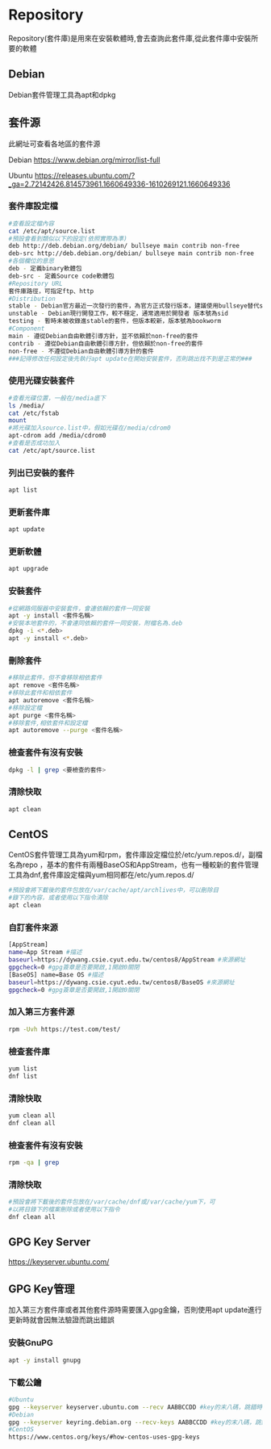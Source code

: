 # Repository

Repository(套件庫)是用來在安裝軟體時,會去查詢此套件庫,從此套件庫中安裝所要的軟體 

## Debian

Debian套件管理工具為apt和dpkg

## 套件源 ##

此網址可查看各地區的套件源 

Debian https://www.debian.org/mirror/list-full

Ubuntu https://releases.ubuntu.com/?_ga=2.72142426.814573961.1660649336-1610269121.1660649336

### 套件庫設定檔

```bash
#查看設定檔內容
cat /etc/apt/source.list 
#預設會看到類似以下的設定(依照實際為準)
deb http://deb.debian.org/debian/ bullseye main contrib non-free
deb-src http://deb.debian.org/debian/ bullseye main contrib non-free
#各個欄位的意思
deb - 定義binary軟體包
deb-src - 定義Source code軟體包
#Repository URL
套件庫路徑，可指定ftp、http
#Distribution
stable - Debian官方最近一次發行的套件，為官方正式發行版本，建議使用bullseye替代stable，避免下個版本釋出時出現錯誤
unstable - Debian現行開發工作，較不穩定，通常適用於開發者 版本號為sid
testing - 暫時未被收錄進stable的套件，但版本較新，版本號為bookworm
#Component
main - 遵從Debian自由軟體引導方針，並不依賴於non-free的套件
contrib - 遵從Debian自由軟體引導方針，但依賴於non-free的套件
non-free - 不遵從Debian自由軟體引導方針的套件
###記得修改任何設定後先執行apt update在開始安裝套件，否則跳出找不到是正常的###
```

### 使用光碟安裝套件 ##

```bash
#查看光碟位置，一般在/media底下
ls /media/
cat /etc/fstab
mount
#將光碟加入source.list中，假如光碟在/media/cdrom0
apt-cdrom add /media/cdrom0
#查看是否成功加入
cat /etc/apt/source.list
```

### 列出已安裝的套件

```bash
apt list
```

### 更新套件庫

```bash
apt update
```

### 更新軟體

```bash
apt upgrade
```

### 安裝套件

```bash
#從網路伺服器中安裝套件，會連依賴的套件一同安裝
apt -y install <套件名稱>
#安裝本地套件的，不會連同依賴的套件一同安裝，附檔名為.deb
dpkg -i <*.deb>
apt -y install <*.deb>
```

### 刪除套件 ###
```bash
#移除此套件，但不會移除相依套件
apt remove <套件名稱>
#移除此套件和相依套件
apt autoremove <套件名稱>
#移除設定檔
apt purge <套件名稱>
#移除套件,相依套件和設定檔
apt autoremove --purge <套件名稱>
```
### 檢查套件有沒有安裝

```bash
dpkg -l | grep <要檢查的套件>
```

### 清除快取

```bash
apt clean
```

## CentOS

CentOS套件管理工具為yum和rpm，套件庫設定檔位於/etc/yum.repos.d/，副檔名為repo ，基本的套件有兩種BaseOS和AppStream，也有一種較新的套件管理工具為dnf,套件庫設定檔與yum相同都在/etc/yum.repos.d/

```bash
#預設會將下載後的套件包放在/var/cache/apt/archlives中，可以刪除目
#錄下的內容，或者使用以下指令清除
apt clean
```

### 自訂套件來源

```bash
[AppStream] 
name=App Stream #描述 
baseurl=https://dywang.csie.cyut.edu.tw/centos8/AppStream #來源網址 
gpgcheck=0 #gpg簽章是否要開啟,1開啟0關閉 
[BaseOS] name=Base OS #描述 
baseurl=https://dywang.csie.cyut.edu.tw/centos8/BaseOS #來源網址 
gpgcheck=0 #gpg簽章是否要開啟,1開啟0關閉
```

### 加入第三方套件源 ###

```bash
rpm -Uvh https://test.com/test/
```


### 檢查套件庫

```bash
yum list
dnf list
```

### 清除快取

```bash
yum clean all
dnf clean all
```

### 檢查套件有沒有安裝

```bash
rpm -qa | grep
```

### 清除快取

```bash
#預設會將下載後的套件包放在/var/cache/dnf或/var/cache/yum下，可
#以將目錄下的檔案刪除或者使用以下指令
dnf clean all
```

## GPG Key Server ##

https://keyserver.ubuntu.com/

## GPG Key管理

加入第三方套件庫或者其他套件源時需要匯入gpg金鑰，否則使用apt update進行更新時就會因無法驗證而跳出錯誤

### 安裝GnuPG

```bash
apt -y install gnupg
```

### 下載公鑰

```bash
#Ubuntu
gpg --keyserver keyserver.ubuntu.com --recv AABBCCDD #key的末八碼，跳錯時會顯示
#Debian
gpg --keyserver keyring.debian.org --recv-keys AABBCCDD #key的末八碼，跳錯時會顯示
#CentOS
https://www.centos.org/keys/#how-centos-uses-gpg-keys
```
